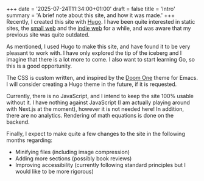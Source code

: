 +++
date = '2025-07-24T11:34:00+01:00'
draft = false
title = 'Intro'
summary = 'A brief note about this site, and how it was made.'
+++
Recently, I created this site with [Hugo](https://gohugo.io). I have been quite interested in static sites, the [small web](https://benhoyt.com/writings/the-small-web-is-beautiful/) and the [indie web](https://indieweb.org/) for a while, and was aware that my previous site was quite outdated.

As mentioned, I used Hugo to make this site, and have found it to be very pleasant to work with. I have only explored the tip of the iceberg and I imagine that there is a lot more to come. I also want to start learning Go, so this is a good opportunity.

The CSS is custom written, and inspired by the [Doom One](https://github.com/doomemacs/themes/blob/master/themes/doom-one-theme.el) theme for Emacs. I will consider creating a Hugo theme in the future, if it is requested.

Currently, there is no JavaScript, and I intend to keep the site 100% usable without it. I have nothing against JavaScript (I am actually playing around with Next.js at the moment), however it is not needed here! In addition, there are no analytics. Rendering of math equations is done on the backend.

Finally, I expect to make quite a few changes to the site in the following months regarding:
- Minifying files (including image compression)
- Adding more sections (possibly book reviews)
- Improving accessibility (currently following standard principles but I would like to be more rigorous)



